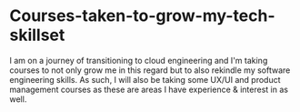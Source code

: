 # Courses-taken-to-grow-my-tech-skillset
I am on a journey of transitioning to cloud engineering and I'm taking courses to not only grow me in this regard but to also rekindle my software engineering skills. As such, I will also be taking some UX/UI and product management courses as these are areas I have experience &amp; interest in as well.
